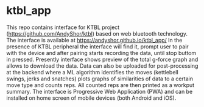 # ktbl_app

This repo contains interface for KTBL project (https://github.com/AndyShor/ktbl)
based on web bluetooth technology.
The interface is available at https://andyshor.github.io/ktbl_app/
In the presence of KTBL peripheral the interface will find it,
prompt user to pair with the device and after pairing starts recording the data,
until stop buttom in pressed. 
Presently interface shows preview of the total g-force graph and allows to download the data. 
Data can also be uploaded for post-processing at the backend where a ML algorithm identifies the moves 
(kettlebell swings, jerks and snatches) plots graphs of similarities of data to a certain move type and 
counts reps. All counted reps are then printed as a workput summary.
The interface is Progressive Web Application (PWA) and can be installed on home screen of mobile devices
(both Android and iOS). 

